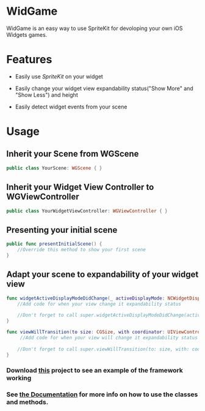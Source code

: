 # WidGame
WidGame is an easy way to use SpriteKit for devoloping your own iOS Widgets games.

# Features

* Easily use *SpriteKit* on your widget
 
* Easily change your widget view expandability status("Show More" and "Show Less") and height

* Easily detect widget events from your scene

# Usage

## Inherit your Scene from WGScene
```swift
public class YourScene: WGScene { }
```
## Inherit your Widget View Controller to WGViewController
```swift
public class YourWidgetViewController: WGViewController { }
```


## Presenting your initial scene
```swift
public func presentInitialScene() {
    //Override this method to show your first scene
}
```

## Adapt your scene to expandability of your widget view
```swift
func widgetActiveDisplayModeDidChange(_ activeDisplayMode: NCWidgetDisplayMode, withMaximumSize maxSize: CGSize) {
    //Add code for when your view change it expandability status
    
    //Don't forget to call super.widgetActiveDisplayModeDidChange(activeDisplayMode, withMaximumSize: maxSize) on your code!
}
```

```swift
func viewWillTransition(to size: CGSize, with coordinator: UIViewControllerTransitionCoordinator) { 
     //Add code for when your view will change it expandability status
        
    //Don't forget to call super.viewWillTransition(to: size, with: coordinator) on your code!
}
```

### Download [this](https://github.com/Felizolinha/WidGame/tree/master/Sample%20Code) project to see an example of the framework working

### See [the Documentation](https://felizolinha.github.io/WidGame/Classes/WGViewController.html) for more info on how to use the classes and methods.
